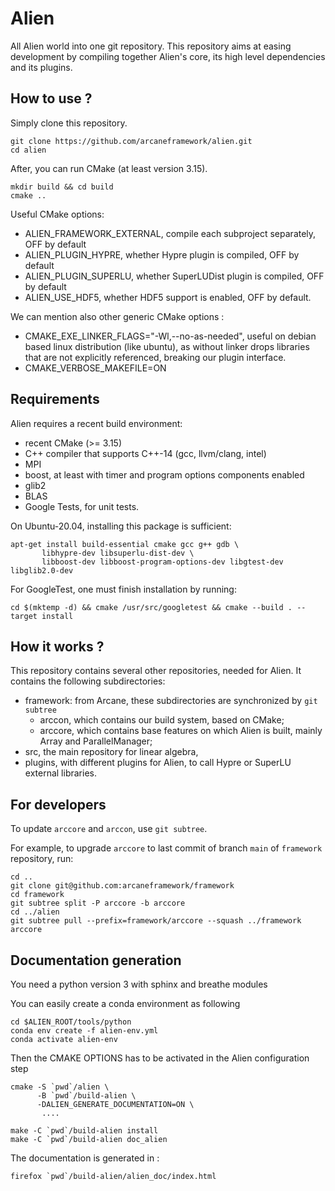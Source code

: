 # Alien

All Alien world into one git repository. This repository aims at easing development by compiling together Alien's core,
its high level dependencies and its plugins.

## How to use ?

Simply clone this repository.

```shell script
git clone https://github.com/arcaneframework/alien.git
cd alien
```

After, you can run CMake (at least version 3.15).

```shell script
mkdir build && cd build
cmake ..
```

Useful CMake options:

- ALIEN_FRAMEWORK_EXTERNAL, compile each subproject separately, OFF by default
- ALIEN_PLUGIN_HYPRE, whether Hypre plugin is compiled, OFF by default
- ALIEN_PLUGIN_SUPERLU, whether SuperLUDist plugin is compiled, OFF by default
- ALIEN_USE_HDF5, whether HDF5 support is enabled, OFF by default.

We can mention also other generic CMake options :

- CMAKE_EXE_LINKER_FLAGS="-Wl,--no-as-needed", useful on debian based linux distribution (like ubuntu), as without
  linker drops libraries that are not explicitly referenced, breaking our plugin interface.
- CMAKE_VERBOSE_MAKEFILE=ON

## Requirements

Alien requires a recent build environment:

- recent CMake (>= 3.15)
- C++ compiler that supports C++-14 (gcc, llvm/clang, intel)
- MPI
- boost, at least with timer and program options components enabled
- glib2
- BLAS
- Google Tests, for unit tests.

On Ubuntu-20.04, installing this package is sufficient:

 ```shell script
apt-get install build-essential cmake gcc g++ gdb \
        libhypre-dev libsuperlu-dist-dev \
        libboost-dev libboost-program-options-dev libgtest-dev libglib2.0-dev
```

For GoogleTest, one must finish installation by running:

```shell script
cd $(mktemp -d) && cmake /usr/src/googletest && cmake --build . --target install
```

## How it works ?

This repository contains several other repositories, needed for Alien. It contains the following subdirectories:

- framework: from Arcane, these subdirectories are synchronized by `git subtree`
    + arccon, which contains our build system, based on CMake;
    + arccore, which contains base features on which Alien is built, mainly Array and ParallelManager;
- src, the main repository for linear algebra,
- plugins, with different plugins for Alien, to call Hypre or SuperLU external libraries.

## For developers

To update `arccore` and `arccon`, use `git subtree`.

For example, to upgrade `arccore` to last commit of branch `main` of `framework` repository, run:

```shell script
cd ..
git clone git@github.com:arcaneframework/framework
cd framework
git subtree split -P arccore -b arccore
cd ../alien
git subtree pull --prefix=framework/arccore --squash ../framework arccore
```

## Documentation generation

You need a python version 3 with sphinx and breathe modules

You can easily create a conda environment as following

```shell script
cd $ALIEN_ROOT/tools/python
conda env create -f alien-env.yml
conda activate alien-env
```

Then the CMAKE OPTIONS has to be activated in the Alien configuration step 

```shell script
cmake -S `pwd`/alien \
      -B `pwd`/build-alien \
      -DALIEN_GENERATE_DOCUMENTATION=ON \
       ....
       
make -C `pwd`/build-alien install
make -C `pwd`/build-alien doc_alien
```

The documentation is generated in :

```shell script
firefox `pwd`/build-alien/alien_doc/index.html
```
